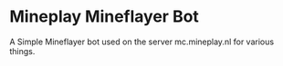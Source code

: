 # Mineplay Mineflayer Bot

A Simple Mineflayer bot used on the server mc.mineplay.nl for various things.

